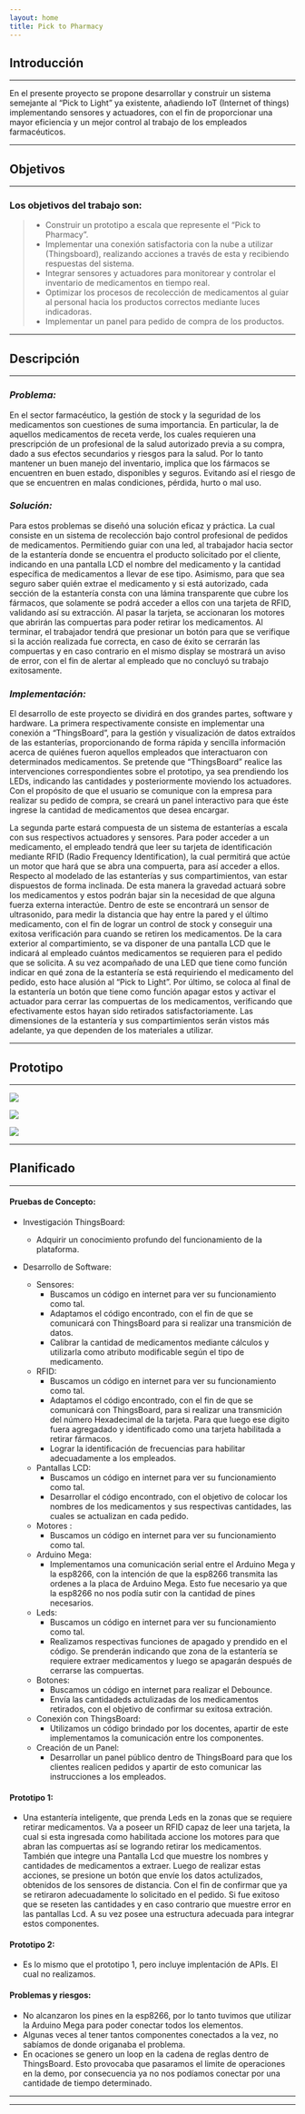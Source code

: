 ```yaml
---
layout: home
title: Pick to Pharmacy
---
```


## Introducción
---
En el presente proyecto se propone desarrollar y construir un sistema semejante al “Pick to Light” ya existente, añadiendo IoT (Internet of things) implementando sensores y actuadores, con el fin de proporcionar una mayor eficiencia y un mejor control al trabajo de los empleados farmacéuticos.

---
## Objetivos
---
### Los objetivos del trabajo son:

>- Construir un prototipo a escala que represente el “Pick to Pharmacy”.
>- Implementar una conexión satisfactoria con la nube a utilizar (Thingsboard), realizando acciones a través de esta y recibiendo respuestas del sistema.
>- Integrar sensores y actuadores para monitorear y controlar el inventario de medicamentos en tiempo real.
>- Optimizar los procesos de recolección de medicamentos al guiar al personal hacia los productos correctos mediante luces indicadoras.
>- Implementar un panel para pedido de compra de los productos.
 
---
## Descripción 
---
### *Problema:* 
En el sector farmacéutico, la gestión de stock y la seguridad de los medicamentos son cuestiones de suma importancia. En particular, la de aquellos medicamentos de receta verde, los cuales requieren una prescripción de un profesional de la salud autorizado previa a su compra, dado a sus efectos secundarios y riesgos para la salud.
Por lo tanto mantener un buen manejo del inventario, implica que los fármacos se encuentren en buen estado, disponibles y seguros. Evitando así el riesgo de que se encuentren en malas condiciones, pérdida, hurto o mal uso.

### *Solución:*
Para estos problemas se diseñó una solución eficaz y práctica. La cual consiste en un sistema de recolección bajo control profesional de pedidos de medicamentos. Permitiendo guiar con una led, al trabajador hacia sector de la estantería donde se encuentra el producto solicitado por el cliente, indicando en una pantalla LCD el nombre del medicamento y la cantidad específica de medicamentos a llevar de ese tipo. Asimismo, para que sea seguro saber quién extrae el medicamento y si está autorizado, cada sección de la estantería consta con una lámina transparente que cubre los fármacos, que solamente se podrá acceder a ellos con una tarjeta de RFID, validando así su extracción. Al pasar la tarjeta, se accionaran los motores que abrirán las compuertas para poder retirar los medicamentos. Al terminar, el trabajador tendrá que presionar un botón para que se verifique si la acción realizada fue correcta, en caso de éxito se cerrarán las compuertas y en caso contrario en el mismo display se mostrará un aviso de error, con el fin de alertar al empleado que no concluyó su trabajo exitosamente.

### *Implementación:*

El desarrollo de este proyecto se dividirá en dos grandes partes, software y hardware. 
La primera respectivamente consiste en implementar una conexión a “ThingsBoard”, para la gestión y visualización de datos extraídos de las estanterías, proporcionando de forma rápida y sencilla información acerca de quiénes fueron aquellos empleados que interactuaron con determinados medicamentos. Se pretende que “ThingsBoard” realice las intervenciones correspondientes sobre el prototipo, ya sea prendiendo los LEDs, indicando las cantidades y posteriormente moviendo los actuadores.
Con el propósito de que el usuario se comunique con la empresa para realizar su pedido de compra, se creará un panel interactivo para que éste ingrese la cantidad de medicamentos que desea encargar.

La segunda parte estará compuesta de un sistema de estanterías a escala con sus respectivos actuadores y sensores.
Para poder acceder a un medicamento, el empleado tendrá que leer su tarjeta de identificación mediante RFID (Radio Frequency Identification), la cual permitirá que actúe un motor que hará que se abra una compuerta, para así acceder a ellos.
Respecto al modelado de las estanterías y sus compartimientos, van estar dispuestos de forma inclinada. De esta manera la gravedad actuará sobre los medicamentos y estos podrán bajar sin la necesidad de que alguna fuerza externa interactúe. Dentro de este se encontrará un sensor de ultrasonido, para medir la distancia que hay entre la pared y el último medicamento, con el fin de lograr un control de stock y conseguir una exitosa verificación para cuando se retiren los medicamentos.
De la cara exterior al compartimiento, se va disponer de una pantalla LCD que le indicará al empleado cuántos medicamentos se requieren para el pedido que se solicita. A su vez acompañado de una LED que tiene como función indicar en qué zona de la estantería se está requiriendo el medicamento del pedido, esto hace alusión al “Pick to Light”.
Por último, se coloca al final de la estantería un botón que tiene como función apagar estos y activar el actuador para cerrar las compuertas de los medicamentos, verificando que efectivamente estos hayan sido retirados satisfactoriamente.
Las dimensiones de la estantería y sus compartimientos serán vistos más adelante, ya que dependen de los materiales a utilizar.

---
## Prototipo
----

![](assets/prototipo1.png)


![](assets/prototipo2.png)


![](assets/prototipo3.png)

---
## Planificado
---
#### Pruebas de Concepto:

- Investigación ThingsBoard: 
    - Adquirir un conocimiento profundo del funcionamiento de la plataforma.

- Desarrollo de Software:
    - Sensores: 
        - Buscamos un código en internet para ver su funcionamiento como tal.
        - Adaptamos el código encontrado, con el fin de que se comunicará con ThingsBoard para si realizar una transmición de datos.
        - Calibrar la cantidad de medicamentos mediante cálculos y utilizarla como atributo modificable según el tipo de medicamento.
    - RFID:
        - Buscamos un código en internet para ver su funcionamiento como tal.
        - Adaptamos el código encontrado, con el fin de que se comunicará con ThingsBoard, para si realizar una transmición del número Hexadecimal de la tarjeta. Para que luego ese digito fuera agregadado y identificado como una tarjeta habilitada a retirar fármacos.
        - Lograr la identificación de frecuencias para habilitar adecuadamente a los empleados.
    - Pantallas LCD: 
        - Buscamos un código en internet para ver su funcionamiento como tal.
        - Desarrollar el código encontrado, con el objetivo de colocar los nombres de los medicamentos y sus respectivas cantidades, las cuales se actualizan en cada pedido. 
    - Motores :
        - Buscamos un código en internet para ver su funcionamiento como tal.
    - Arduino Mega:
        - Implementamos una comunicación serial entre el Arduino Mega y la esp8266, con la intención de que la esp8266 transmita las ordenes a la placa de Arduino Mega. Esto fue necesario ya que la esp8266 no nos podía sutir con la cantidad de pines necesarios.
    - Leds:
        - Buscamos un código en internet para ver su funcionamiento como tal.
        - Realizamos respectivas funciones de apagado y prendido en el código. Se prenderán indicando que zona de la estantería se requiere extraer medicamentos y luego se apagarán después de cerrarse las compuertas.
    - Botones:
        - Buscamos un código en internet para realizar el Debounce.
        - Envía las cantidadeds actulizadas de los medicamentos retirados, con el objetivo de confirmar su exitosa extración. 
    - Conexión con ThingsBoard:
        - Utilizamos un código brindado por los docentes, apartir de este implementamos la comunicación entre los componentes.
    - Creación de un Panel: 
        - Desarrollar un panel público dentro de ThingsBoard para que los clientes realicen pedidos y apartir de esto comunicar las instrucciones a los empleados.


#### Prototipo 1:
- Una estantería inteligente, que prenda Leds en la zonas que se requiere retirar medicamentos. Va a poseer un RFID capaz de leer una tarjeta, la cual si esta ingresada como habilitada accione los motores para que abran las compuertas así se logrando retirar los medicamentos. También que integre una Pantalla Lcd que muestre los nombres y cantidades de medicamentos a extraer. 
Luego de realizar estas acciones, se presione un botón que envíe los datos actulizados, obtenidos de los sensores de distancia. Con el fin de confirmar que ya se retiraron adecuadamente lo solicitado en el pedido. Si fue exitoso que se reseten las cantidades y en caso contrario que muestre error en las pantallas Lcd.
A su vez posee una estructura adecuada para integrar estos componentes.

#### Prototipo 2:
- Es lo mismo que el prototipo 1, pero incluye implentación de APIs. El cual no realizamos.

#### Problemas y riesgos:
- No alcanzaron los pines en la esp8266, por lo tanto tuvimos que utilizar la Arduino Mega para poder conectar todos los elementos.
- Algunas veces al tener tantos componentes conectados a la vez, no sabíamos de donde origanaba el problema. 
- En ocaciones se genero un loop en la cadena de reglas dentro de ThingsBoard. Esto provocaba que pasaramos el limite de operaciones en la demo, por consecuencia ya no nos podíamos conectar por una cantidade de tiempo determinado.


---
---
